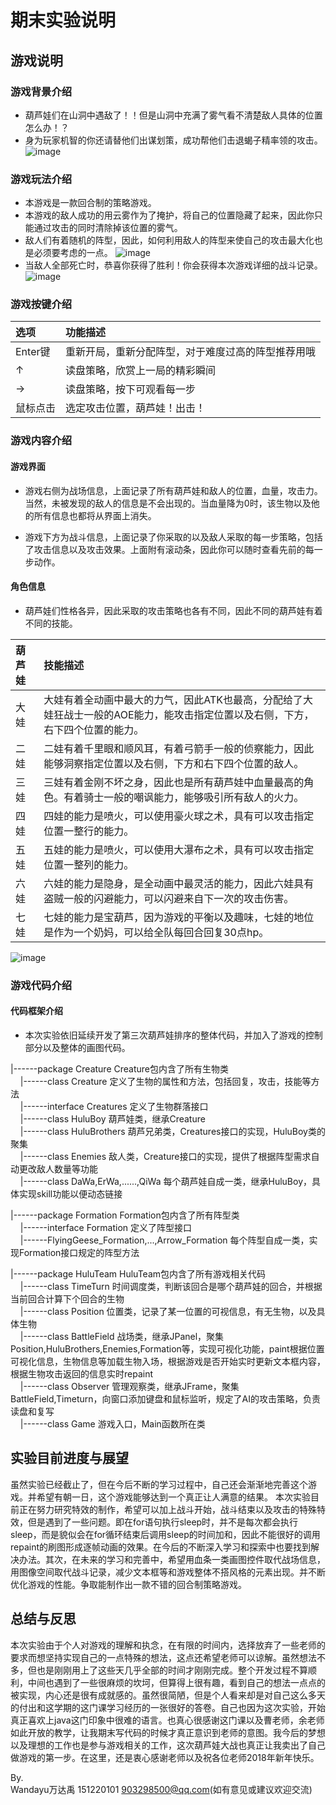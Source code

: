# 期末实验说明
 
## 游戏说明
### 游戏背景介绍
- 葫芦娃们在山洞中遇敌了！！但是山洞中充满了雾气看不清楚敌人具体的位置怎么办！？
- 身为玩家机智的你还请替他们出谋划策，成功帮他们击退蝎子精率领的攻击。
![image](https://github.com/Wandayu/java-2017f-homework/blob/master/Fianl%20Project/%E4%B8%87%E8%BE%BE%E7%A6%B9-151220101/%E5%AE%9E%E9%AA%8C%E6%88%AA%E5%9B%BE/%E6%B8%B8%E6%88%8F%E7%95%8C%E9%9D%A21.png)

### 游戏玩法介绍
- 本游戏是一款回合制的策略游戏。
- 本游戏的敌人成功的用云雾作为了掩护，将自己的位置隐藏了起来，因此你只能通过攻击的同时清除掉该位置的雾气。
- 敌人们有着随机的阵型，因此，如何利用敌人的阵型来使自己的攻击最大化也是必须要考虑的一点。
![image](https://github.com/Wandayu/java-2017f-homework/blob/master/Fianl%20Project/%E4%B8%87%E8%BE%BE%E7%A6%B9-151220101/%E5%AE%9E%E9%AA%8C%E6%88%AA%E5%9B%BE/%E6%94%BB%E5%87%BB%E6%88%AA%E5%9B%BE1.png)
- 当敌人全部死亡时，恭喜你获得了胜利！你会获得本次游戏详细的战斗记录。
![image](https://github.com/Wandayu/java-2017f-homework/blob/master/Fianl%20Project/%E4%B8%87%E8%BE%BE%E7%A6%B9-151220101/%E5%AE%9E%E9%AA%8C%E6%88%AA%E5%9B%BE/%E8%83%9C%E5%88%A9%E6%88%AA%E5%9B%BE.png)

### 游戏按键介绍
|选项|功能描述|
|:------|:----|
|Enter键|重新开局，重新分配阵型，对于难度过高的阵型推荐用哦|
|↑|读盘策略，欣赏上一局的精彩瞬间|
|→|读盘策略，按下可观看每一步|
|鼠标点击|选定攻击位置，葫芦娃！出击！|

### 游戏内容介绍
#### 游戏界面
- 游戏右侧为战场信息，上面记录了所有葫芦娃和敌人的位置，血量，攻击力。当然，未被发现的敌人的信息是不会出现的。当血量降为0时，该生物以及他的所有信息也都将从界面上消失。

- 游戏下方为战斗信息，上面记录了你采取的以及敌人采取的每一步策略，包括了攻击信息以及攻击效果。上面附有滚动条，因此你可以随时查看先前的每一步动作。
#### 角色信息
- 葫芦娃们性格各异，因此采取的攻击策略也各有不同，因此不同的葫芦娃有着不同的技能。

|葫芦娃|技能描述|
|:------|:----|
|大娃|大娃有着全动画中最大的力气，因此ATK也最高，分配给了大娃狂战士一般的AOE能力，能攻击指定位置以及右侧，下方，右下四个位置的能力。|
|二娃|二娃有着千里眼和顺风耳，有着弓箭手一般的侦察能力，因此能够洞察指定位置以及右侧，下方和右下四个位置的敌人。|
|三娃|三娃有着金刚不坏之身，因此也是所有葫芦娃中血量最高的角色。有着骑士一般的嘲讽能力，能够吸引所有敌人的火力。|
|四娃|四娃的能力是喷火，可以使用豪火球之术，具有可以攻击指定位置一整行的能力。|
|五娃|五娃的能力是喷火，可以使用大瀑布之术，具有可以攻击指定位置一整列的能力。|
|六娃|六娃的能力是隐身，是全动画中最灵活的能力，因此六娃具有盗贼一般的闪避能力，可以闪避来自下一次的攻击伤害。|
|七娃|七娃的能力是宝葫芦，因为游戏的平衡以及趣味，七娃的地位是作为一个奶妈，可以给全队每回合回复30点hp。|

![image](https://github.com/Wandayu/java-2017f-homework/blob/master/Fianl%20Project/%E4%B8%87%E8%BE%BE%E7%A6%B9-151220101/%E5%AE%9E%E9%AA%8C%E6%88%AA%E5%9B%BE/%E6%94%BB%E5%87%BB%E6%88%AA%E5%9B%BE2.png)

### 游戏代码介绍
#### 代码框架介绍
- 本次实验依旧延续开发了第三次葫芦娃排序的整体代码，并加入了游戏的控制部分以及整体的画图代码。

|------package Creature  Creature包内含了所有生物类<br>
&nbsp;&nbsp;&nbsp;&nbsp;|------class Creature  定义了生物的属性和方法，包括回复，攻击，技能等方法<br>
&nbsp;&nbsp;&nbsp;&nbsp;|------interface Creatures  定义了生物群落接口<br>
&nbsp;&nbsp;&nbsp;&nbsp;|------class HuluBoy  葫芦娃类，继承Creature<br>
&nbsp;&nbsp;&nbsp;&nbsp;|------class HuluBrothers  葫芦兄弟类，Creatures接口的实现，HuluBoy类的聚集<br>
&nbsp;&nbsp;&nbsp;&nbsp;|------class Enemies 敌人类，Creature接口的实现，提供了根据阵型需求自动更改敌人数量等功能<br>
&nbsp;&nbsp;&nbsp;&nbsp;|------class DaWa,ErWa,......,QiWa  每个葫芦娃自成一类，继承HuluBoy，具体实现skill功能以便动态链接<br>
    
|------package Formation  Formation包内含了所有阵型类<br>
&nbsp;&nbsp;&nbsp;&nbsp;|------interface Formation  定义了阵型接口<br>
&nbsp;&nbsp;&nbsp;&nbsp;|------FlyingGeese_Formation,...,Arrow_Formation  每个阵型自成一类，实现Formation接口规定的阵型方法<br>
    
|------package HuluTeam  HuluTeam包内含了所有游戏相关代码<br>
&nbsp;&nbsp;&nbsp;&nbsp;|------class TimeTurn  时间调度类，判断该回合是哪个葫芦娃的回合，并根据当前回合计算下个回合的生物<br>
&nbsp;&nbsp;&nbsp;&nbsp;|------class Position  位置类，记录了某一位置的可视信息，有无生物，以及具体生物<br>
&nbsp;&nbsp;&nbsp;&nbsp;|------class BattleField  战场类，继承JPanel，聚集Position,HuluBrothers,Enemies,Formation等，实现可视化功能，paint根据位置可视化信息，生物信息等加载生物入场，根据游戏是否开始实时更新文本框内容，根据生物攻击返回的信息实时repaint<br>
&nbsp;&nbsp;&nbsp;&nbsp;|------class Observer  管理观察类，继承JFrame，聚集BattleField,Timeturn，向窗口添加键盘和鼠标监听，规定了AI的攻击策略，负责读盘和复写<br>
&nbsp;&nbsp;&nbsp;&nbsp;|------class Game  游戏入口，Main函数所在类<br>

## 实验目前进度与展望
虽然实验已经截止了，但在今后不断的学习过程中，自己还会渐渐地完善这个游戏。并希望有朝一日，这个游戏能够达到一个真正让人满意的结果。
本次实验目前正在努力研究特效的制作，希望可以加上战斗开始，战斗结束以及攻击的特殊特效，但是遇到了一些问题。即在for语句执行sleep时，并不是每次都会执行sleep，而是貌似会在for循环结束后调用sleep的时间加和，因此不能很好的调用repaint的刷图形成逐帧动画的效果。在今后的不断深入学习和探索中也要找到解决办法。其次，在未来的学习和完善中，希望用血条一类画图控件取代战场信息，用图像空间取代战斗记录，减少文本框等和游戏整体不搭风格的元素出现。并不断优化游戏的性能。争取能制作出一款不错的回合制策略游戏。

## 总结与反思
本次实验由于个人对游戏的理解和执念，在有限的时间内，选择放弃了一些老师的要求而想坚持实现自己的一点特殊的想法，这点还希望老师可以谅解。虽然想法不多，但也是刚刚用上了这些天几乎全部的时间才刚刚完成。整个开发过程不算顺利，中间也遇到了一些很麻烦的坎坷，但算得上很有趣，看到自己的想法一点点的被实现，内心还是很有成就感的。虽然很简陋，但是个人看来却是对自己这么多天的付出和这学期的这门课学习经历的一张很好的答卷。自己也因为这次实验，开始真正喜欢上java这门印象中很难的语言。也真心很感谢这门课以及曹老师，余老师如此开放的教学，让我期末写代码的时候才真正意识到老师的意图。我今后的梦想以及理想的工作也是参与游戏相关的工作，这次葫芦娃大战也真正让我卖出了自己做游戏的第一步。在这里，还是衷心感谢老师以及祝各位老师2018年新年快乐。

By.<br>
Wandayu万达禹
151220101
<903298500@qq.com>(如有意见或建议欢迎交流)
